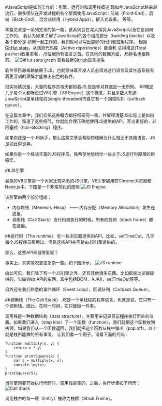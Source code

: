 #JavaScript是如何工作的：引擎，运行时和调用栈概述
现如今JavaScript越来越流行，很多团队在开发过程的各个层面使用JavaScript : 
前端（Front-End），后端（Back-End），混合式应用（Hybrid Apps），嵌入式设备，
等等。

本篇文章是一系列文章的第一篇，该系列旨在深入探究JavaScript以及它是如何工作的。
我认为如果了解了JavaScript的各个组成部分（building blocks）以及各个部分是
如何一起工作的，我们就可以写出更好的代码和应用程序。
根据[GitHut stats](http://githut.info/)，从活跃代码库（Active repositories）数量和
总得推送(Total pushes)数量来看，JS位居所有语言之首。在其他的数据方面，JS排名也很靠前。
![GitHut stats graph](https://cdn-images-1.medium.com/max/1000/1*Zf4reZZJ9DCKsXf5CSXghg.png)
[查看最新GitHub语言排名](https://madnight.github.io/githut/)

软件项目越来越依赖于JS，也就意味着开发人员必须对这门语言及其生态系统有着更深刻的理解才能做出出色的软件。

但实际情况是，大量的程序员每天都用着JS,但是却对其底层一无所知。
##概述
几乎每个人都听说过V8引擎（V8 Engine）这个概念，并且多数人知道JavaScript是单线程的(single-threaded)而且它有一个回调队列（callback queue）。

在这篇文章中，我们会把这些概念都仔细研究一番，并解释清楚JS实际上是如何工作的。知道了这些细节，你就能合理正确地使用JS提供的API，写出更好的，非阻塞式（non-blocking）程序。

如果你还是一个JS新手，那么这篇文章会帮助你理解为什么相比于其他语言，JS是如此得诡异。

如果你是一个经验丰富的JS程序员，我希望他能给你一些关于JS运行时原理的新感悟。

##JS引擎

谷歌的V8引擎是一个大家比较熟悉的JS引擎。V8引擎被用在Chrome浏览器和Node.js中。下图是一个非常简化的图例
![JS Engine](https://cdn-images-1.medium.com/max/1250/1*OnH_DlbNAPvB9KLxUCyMsA.png)

该引擎由两个部分组成：

* 内存堆栈（Memeory Heap） —— 内存分配（Memory Allocation）发生在这里。
* 调用栈（Call Stack）当代码被执行的时候，所有的栈帧（stack frame）都在这里。

##运行时（The runtime）
有一些浏览器提供的API，比如，setTimeOut，几乎每个JS程序员都用过。但是这些API并不是由JS引擎提供的。

那么，这些API来自哪里呢？

事实上，真实情况更加复杂一些。如下图所示，
![JS runtime](https://cdn-images-1.medium.com/max/1000/1*4lHHyfEhVB0LnQ3HlhSs8g.png)

由此可见，我们除了有一个JS引擎之外，还有其他很多东西。比如那些浏览器提供的，叫做Web API的东西，其中包括DOM，AJAX，setTimeOut等等。

另外还有我们熟悉的事件循环（Event Loop），回调队列（Callback Queue）。

##调用栈（The Call Stack）
JS是一个单线程的程序语言，也就是说，它只有一个调用栈。因此，在同一时间，它只能做一件事。

调用栈是一种数据结构（data structure），主要用来记录目前程序执行所处的位置。如果我们进入（step into）了一个函数（function），我们就把这个函数放到栈顶。如果我们从一个函数返回，我们就把这个函数从栈中弹出（pop off）。以上就是栈所能做的所有事情。
让我们看一个例子。请看下面的代码：

```
function multiply(x, y) {
    return x * y;
}
function printSquare(x) {
    var s = multiply(x, x);
    console.log(s);
}
printSquare(5);

```

当引擎刚要开始执行代码时，调用栈是空的。之后，执行步骤如下所示：
![Call Stack](https://cdn-images-1.medium.com/max/1000/1*Yp1KOt_UJ47HChmS9y7KXw.png)

调用栈中的每一项（Entry）被称为栈帧（Stack Frame）。






